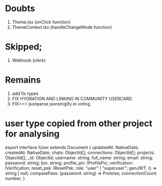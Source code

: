 # Doubts

1. Theme.tsx (onClick function)
2. ThemeContext.tsx (handleChangeMode function)

# Skipped;

1. Webhook (clerk)

# Remains

1. add fix types
2. FIX HYDRATION AND LINKING IN COMMUNITY USERCARD
3. FIX>>> jsonparse jsonstrigify in voting

# user type copied from other project for analysing

export interface IUser extends Document {
updatedAt: NativeDate;
createdAt: NativeDate;
chats: ObjectId[];
connections: ObjectId[];
projects: ObjectId[];
\_id: ObjectId;
username: string;
full_name: string;
email: string;
password: string;
bio: string;
profile_pic: IProfilePic;
verification: IVerification;
reset_psk: IResetPsk;
role: "user" | "superuser";
genJWT: () => string | null;
comparePass: (password: string) => Promise<boolean>;
connectionCount: number;
}
